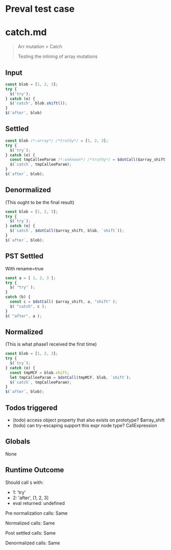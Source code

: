 # Preval test case

# catch.md

> Arr mutation > Catch
>
> Testing the inlining of array mutations

## Input

`````js filename=intro
const blob = [1, 2, 3];
try {
  $('try');
} catch (e) {
  $('catch', blob.shift());
}
$('after', blob)
`````


## Settled


`````js filename=intro
const blob /*:array*/ /*truthy*/ = [1, 2, 3];
try {
  $(`try`);
} catch (e) {
  const tmpCalleeParam /*:unknown*/ /*truthy*/ = $dotCall($array_shift, blob, `shift`);
  $(`catch`, tmpCalleeParam);
}
$(`after`, blob);
`````


## Denormalized
(This ought to be the final result)

`````js filename=intro
const blob = [1, 2, 3];
try {
  $(`try`);
} catch (e) {
  $(`catch`, $dotCall($array_shift, blob, `shift`));
}
$(`after`, blob);
`````


## PST Settled
With rename=true

`````js filename=intro
const a = [ 1, 2, 3 ];
try {
  $( "try" );
}
catch (b) {
  const c = $dotCall( $array_shift, a, "shift" );
  $( "catch", c );
}
$( "after", a );
`````


## Normalized
(This is what phase1 received the first time)

`````js filename=intro
const blob = [1, 2, 3];
try {
  $(`try`);
} catch (e) {
  const tmpMCF = blob.shift;
  let tmpCalleeParam = $dotCall(tmpMCF, blob, `shift`);
  $(`catch`, tmpCalleeParam);
}
$(`after`, blob);
`````


## Todos triggered


- (todo) access object property that also exists on prototype? $array_shift
- (todo) can try-escaping support this expr node type? CallExpression


## Globals


None


## Runtime Outcome


Should call `$` with:
 - 1: 'try'
 - 2: 'after', [1, 2, 3]
 - eval returned: undefined

Pre normalization calls: Same

Normalized calls: Same

Post settled calls: Same

Denormalized calls: Same
